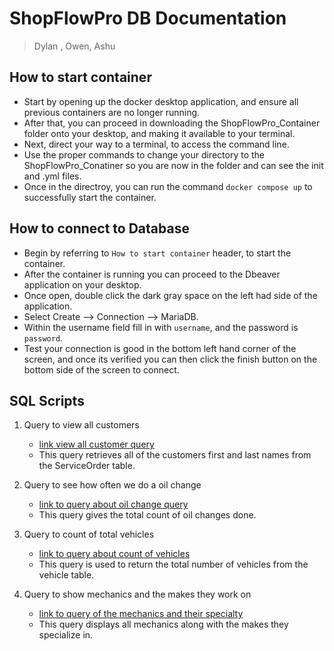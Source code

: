 # ShopFlowPro DB Documentation

> Dylan , Owen, Ashu 

## How to start container
- Start by opening up the docker desktop application, and ensure all previous containers are no longer running.
- After that, you can proceed in downloading the ShopFlowPro_Container folder onto your desktop, and making it available to your terminal.
- Next, direct your way to a terminal, to access the command line.
- Use the proper commands to change your directory to the ShopFlowPro_Conatiner so you are now in the folder and can see the init and .yml files.
- Once in the directroy, you can run the command `docker compose up` to successfully start the container.

## How to connect to Database
- Begin by referring to `How to start container` header, to start the container.
- After the container is running you can proceed to the Dbeaver application on your desktop.
- Once open, double click the dark gray space on the left had side of the application.
- Select Create --> Connection --> MariaDB.
- Within the username field fill in with `username`, and the password is `password`.
- Test your connection is good in the bottom left hand corner of the screen, and once its verified you can then click the finish button on the bottom side of the screen to connect. 

## SQL Scripts

1. Query to view all customers
    - [link view all customer query](https://github.com/WSU-kduncan/cs3900-autobody-4/blob/main/DB/SQL-Toolbox/all_records.sql)
    - This query retrieves all of the customers first and last names from the ServiceOrder table.

2. Query to see how often we do a oil change
    - [link to query about oil change query](https://github.com/WSU-kduncan/cs3900-autobody-4/blob/main/DB/SQL-Toolbox/oil_changes.sql)
    - This query gives the total count of oil changes done.

3. Query to count of total vehicles
    - [link to query about count of vehicles](https://github.com/WSU-kduncan/cs3900-autobody-4/blob/main/DB/SQL-Toolbox/vehicle_count.sql)
    - This query is used to return the total number of vehicles from the vehicle table.

4. Query to show mechanics and the makes they work on
    - [link to query of the mechanics and their specialty](https://github.com/WSU-kduncan/cs3900-autobody-4/blob/main/DB/SQL-Toolbox/mechanic_to_make.sql)
    - This query displays all mechanics along with the makes they specialize in.
